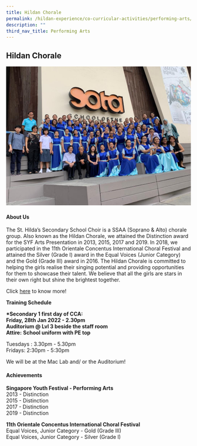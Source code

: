 ```yaml
---
title: Hildan Chorale
permalink: /hildan-experience/co-curricular-activities/performing-arts/hildan-chorale/
description: ""
third_nav_title: Performing Arts
---
```

Hildan Chorale
--------------

![](/images/CCA/Chorale.png)

#### About Us

The St. Hilda’s Secondary School Choir is a SSAA (Soprano & Alto) chorale group. Also known as the Hildan Chorale, we attained the Distinction award for the SYF Arts Presentation in 2013, 2015, 2017 and 2019. In 2018, we participated in the 11th Orientale Concentus International Choral Festival and attained the Silver (Grade I) award in the Equal Voices (Junior Category) and the Gold (Grade III) award in 2016. The Hildan Chorale is committed to helping the girls realise their singing potential and providing opportunities for them to showcase their talent. We believe that all the girls are stars in their own right but shine the brightest together.

Click [here](/files/CCA/Chorale.pdf) to know more!

**Training Schedule**  
  
**\*Secondary 1 first day of CCA:**  
**Friday, 28th Jan 2022 - 2.30pm**<br>
**Auditorium @ Lvl 3 beside the staff room**  
**Attire:** **School uniform with PE top**

Tuesdays : 3.30pm - 5.30pm   
Fridays: 2:30pm - 5:30pm

We will be at the Mac Lab and/ or the Auditorium!

#### Achievements

**Singapore Youth Festival - Performing Arts**  
2013 - Distinction  
2015 - Distinction  
2017 - Distinction  
2019 - Distinction  
  
**11th Orientale Concentus International Choral Festival**  
Equal Voices, Junior Category - Gold (Grade III)  
Equal Voices, Junior Category - Silver (Grade I)